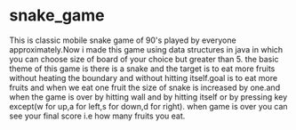 # snake_game
This is classic mobile snake game of 90's played by everyone approximately.Now i made this game using data structures in java in which you can choose size of board of your choice but greater than 5.
the basic theme of this game is there is a snake and the target is to eat more fruits without heating the boundary and without hitting itself.goal is to eat more fruits and when we
eat one fruit the size of snake is increased by one.and when the game is over by hitting wall and by hitting itself or by pressing key except(w for up,a for left,s for down,d for
right).
when game is over you can see your final score i.e how many fruits you eat.

